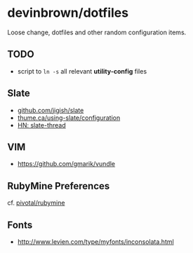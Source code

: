# devinbrown/dotfiles

Loose change, dotfiles and other random configuration items.

## TODO

- script to `ln -s` all relevant **utility-config** files

## Slate

- [github.com/jigish/slate](https://github.com/jigish/slate)
- [thume.ca/using-slate/configuration](http://thume.ca/howto/2012/11/19/using-slate/#configuration)
- [HN: slate-thread](https://news.ycombinator.com/item?id=4589658)

## VIM

- https://github.com/gmarik/vundle

## RubyMine Preferences

cf. [pivotal/rubymine](https://github.com/pivotal/Pivotal-Preferences-RubyMine)

## Fonts

* http://www.levien.com/type/myfonts/inconsolata.html
